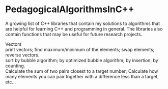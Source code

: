 # PedagogicalAlgorithmsInC++
A growing list of C++ libraries that contain my solutions to algorithms that are helpful for learning C++ and programming in general. The libraries also contain functions that may be useful for future research projects.  
  
Vectors  
print vectors; find maximum/minimum of the elements; swap elements; reverse vectors.  
sort by bubble algorithm; by optimized bubble algorithm; by insertion; by counting.  
Calculate the sum of two pairs closest to a target number; Calculate how many elements you can pair together with a difference less than a target, etc...  
